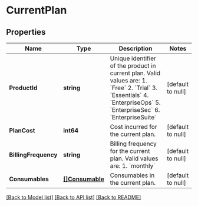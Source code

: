 # CurrentPlan

## Properties
Name | Type | Description | Notes
------------ | ------------- | ------------- | -------------
**ProductId** | **string** | Unique identifier of the product in current plan. Valid values are: 1. &#x60;Free&#x60; 2. &#x60;Trial&#x60; 3. &#x60;Essentials&#x60; 4. &#x60;EnterpriseOps&#x60; 5. &#x60;EnterpriseSec&#x60; 6. &#x60;EnterpriseSuite&#x60;  | [default to null]
**PlanCost** | **int64** | Cost incurred for the current plan. | [default to null]
**BillingFrequency** | **string** | Billing frequency for the current plan. Valid values are: 1. &#x60;monthly&#x60;  | [default to null]
**Consumables** | [**[]Consumable**](Consumable.md) | Consumables in the current plan. | [default to null]

[[Back to Model list]](../README.md#documentation-for-models) [[Back to API list]](../README.md#documentation-for-api-endpoints) [[Back to README]](../README.md)

